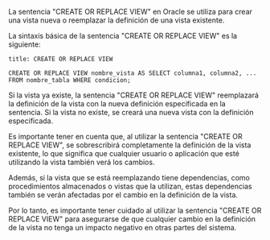 La sentencia "CREATE OR REPLACE VIEW" en Oracle se utiliza para crear una vista nueva o reemplazar la definición de una vista existente.

La sintaxis básica de la sentencia "CREATE OR REPLACE VIEW" es la siguiente:

```ad-important
title: CREATE OR REPLACE VIEW
```
```
CREATE OR REPLACE VIEW nombre_vista AS SELECT columna1, columna2, ... FROM nombre_tabla WHERE condicion;
```

Si la vista ya existe, la sentencia "CREATE OR REPLACE VIEW" reemplazará la definición de la vista con la nueva definición especificada en la sentencia. Si la vista no existe, se creará una nueva vista con la definición especificada.

Es importante tener en cuenta que, al utilizar la sentencia "CREATE OR REPLACE VIEW", se sobrescribirá completamente la definición de la vista existente, lo que significa que cualquier usuario o aplicación que esté utilizando la vista también verá los cambios.

Además, si la vista que se está reemplazando tiene dependencias, como procedimientos almacenados o vistas que la utilizan, estas dependencias también se verán afectadas por el cambio en la definición de la vista.

Por lo tanto, es importante tener cuidado al utilizar la sentencia "CREATE OR REPLACE VIEW" para asegurarse de que cualquier cambio en la definición de la vista no tenga un impacto negativo en otras partes del sistema.